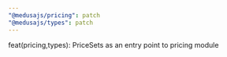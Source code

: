 ```yaml
---
"@medusajs/pricing": patch
"@medusajs/types": patch
---
```


feat(pricing,types): PriceSets as an entry point to pricing module
